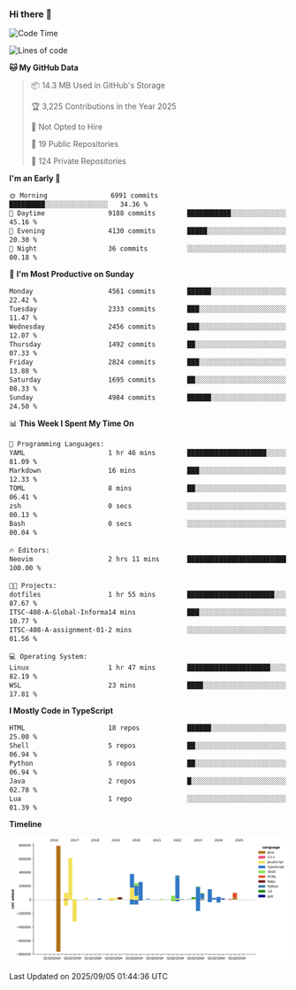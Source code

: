 ### Hi there 👋

<!--
**Clumsy-Coder/Clumsy-Coder** is a ✨ _special_ ✨ repository because its `README.md` (this file) appears on your GitHub profile.

Here are some ideas to get you started:

- 🔭 I’m currently working on ...
- 🌱 I’m currently learning ...
- 👯 I’m looking to collaborate on ...
- 🤔 I’m looking for help with ...
- 💬 Ask me about ...
- 📫 How to reach me: ...
- 😄 Pronouns: ...
- ⚡ Fun fact: ...
-->

<!-- anmol098/waka-readme-stats -->
<!--START_SECTION:waka-->
![Code Time](http://img.shields.io/badge/Code%20Time-1%2C334%20hrs%205%20mins-blue)

![Lines of code](https://img.shields.io/badge/From%20Hello%20World%20I%27ve%20Written-3.6%20million%20lines%20of%20code-blue)

**🐱 My GitHub Data** 

> 📦 14.3 MB Used in GitHub's Storage 
 > 
> 🏆 3,225 Contributions in the Year 2025
 > 
> 🚫 Not Opted to Hire
 > 
> 📜 19 Public Repositories 
 > 
> 🔑 124 Private Repositories 
 > 
**I'm an Early 🐤** 

```text
🌞 Morning                6991 commits        █████████░░░░░░░░░░░░░░░░   34.36 % 
🌆 Daytime                9188 commits        ███████████░░░░░░░░░░░░░░   45.16 % 
🌃 Evening                4130 commits        █████░░░░░░░░░░░░░░░░░░░░   20.30 % 
🌙 Night                  36 commits          ░░░░░░░░░░░░░░░░░░░░░░░░░   00.18 % 
```
📅 **I'm Most Productive on Sunday** 

```text
Monday                   4561 commits        ██████░░░░░░░░░░░░░░░░░░░   22.42 % 
Tuesday                  2333 commits        ███░░░░░░░░░░░░░░░░░░░░░░   11.47 % 
Wednesday                2456 commits        ███░░░░░░░░░░░░░░░░░░░░░░   12.07 % 
Thursday                 1492 commits        ██░░░░░░░░░░░░░░░░░░░░░░░   07.33 % 
Friday                   2824 commits        ███░░░░░░░░░░░░░░░░░░░░░░   13.88 % 
Saturday                 1695 commits        ██░░░░░░░░░░░░░░░░░░░░░░░   08.33 % 
Sunday                   4984 commits        ██████░░░░░░░░░░░░░░░░░░░   24.50 % 
```


📊 **This Week I Spent My Time On** 

```text
💬 Programming Languages: 
YAML                     1 hr 46 mins        ████████████████████░░░░░   81.09 % 
Markdown                 16 mins             ███░░░░░░░░░░░░░░░░░░░░░░   12.33 % 
TOML                     8 mins              ██░░░░░░░░░░░░░░░░░░░░░░░   06.41 % 
zsh                      0 secs              ░░░░░░░░░░░░░░░░░░░░░░░░░   00.13 % 
Bash                     0 secs              ░░░░░░░░░░░░░░░░░░░░░░░░░   00.04 % 

🔥 Editors: 
Neovim                   2 hrs 11 mins       █████████████████████████   100.00 % 

🐱‍💻 Projects: 
dotfiles                 1 hr 55 mins        ██████████████████████░░░   87.67 % 
ITSC-408-A-Global-Informa14 mins             ███░░░░░░░░░░░░░░░░░░░░░░   10.77 % 
ITSC-408-A-assignment-01-2 mins              ░░░░░░░░░░░░░░░░░░░░░░░░░   01.56 % 

💻 Operating System: 
Linux                    1 hr 47 mins        █████████████████████░░░░   82.19 % 
WSL                      23 mins             ████░░░░░░░░░░░░░░░░░░░░░   17.81 % 
```

**I Mostly Code in TypeScript** 

```text
HTML                     18 repos            ██████░░░░░░░░░░░░░░░░░░░   25.00 % 
Shell                    5 repos             ██░░░░░░░░░░░░░░░░░░░░░░░   06.94 % 
Python                   5 repos             ██░░░░░░░░░░░░░░░░░░░░░░░   06.94 % 
Java                     2 repos             █░░░░░░░░░░░░░░░░░░░░░░░░   02.78 % 
Lua                      1 repo              ░░░░░░░░░░░░░░░░░░░░░░░░░   01.39 % 
```



**Timeline**

![Lines of Code chart](https://raw.githubusercontent.com/Clumsy-Coder/Clumsy-Coder/main/assets/bar_graph.png)


 Last Updated on 2025/09/05 01:44:36 UTC
<!--END_SECTION:waka-->

